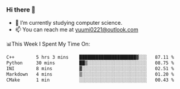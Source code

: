 ### Hi there 👋

- 📕 I’m currently studying computer science.
- 📫 You can reach me at yuumi0221@outlook.com


📊This Week I Spent My Time On:
<!--START_SECTION:waka-->

```txt
C++        5 hrs 3 mins    █████████████████████▓░░░   87.11 %
Python     30 mins         ██▒░░░░░░░░░░░░░░░░░░░░░░   08.75 %
INI        8 mins          ▓░░░░░░░░░░░░░░░░░░░░░░░░   02.51 %
Markdown   4 mins          ▒░░░░░░░░░░░░░░░░░░░░░░░░   01.20 %
CMake      1 min           ░░░░░░░░░░░░░░░░░░░░░░░░░   00.43 %
```

<!--END_SECTION:waka-->

<!--
**Yuumi0221/Yuumi0221** is a ✨ _special_ ✨ repository because its `README.md` (this file) appears on your GitHub profile.

Here are some ideas to get you started:

- 🔭 I’m currently working on ...
- 🌱 I’m currently learning ...
- 👯 I’m looking to collaborate on ...
- 🤔 I’m looking for help with ...
- 💬 Ask me about ...
- 📫 How to reach me: ...
- 😄 Pronouns: ...
- ⚡ Fun fact: ...
-->
